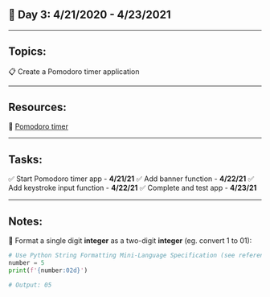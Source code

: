 ## :calendar: Day 3: 4/21/2020 - 4/23/2021

---

## Topics:

:clipboard: Create a Pomodoro timer application

---

## Resources:

:tomato: [Pomodoro timer](https://en.wikipedia.org/wiki/Pomodoro_Technique)

---

## Tasks:

:white_check_mark: Start Pomodoro timer app - **4/21/21**
:white_check_mark: Add banner function - **4/22/21**
:white_check_mark: Add keystroke input function - **4/22/21**
:white_check_mark: Complete and test app - **4/23/21**

---

## Notes:

:notebook: Format a single digit **integer** as a two-digit **integer** (eg. convert 1 to  01):

```python
# Use Python String Formatting Mini-Language Specification (see reference above)
number = 5
print(f'{number:02d}')

# Output: 05
```

